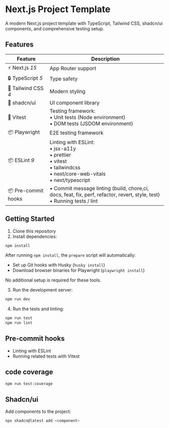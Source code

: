 # Next.js Project Template

A modern Next.js project template with TypeScript, Tailwind CSS, shadcn/ui components, and comprehensive testing setup.

## Features

| Feature | Description |
|---------|-------------|
| ⚡️ Next.js *15* | App Router support |
| 🔒 TypeScript *5* | Type safety |
| 💅 Tailwind CSS *4* | Modern styling |
| 🎨 shadcn/ui | UI component library |
| 🧪 Vitest | Testing framework:<br>• Unit tests (Node environment)<br>• DOM tests (JSDOM environment)<br> |
| 📦 Playwright | E2E testing framework |
| 📦 ESLint *9* | Linting with ESLint:<br>• jsx-a11y<br>• prettier<br>• vitest<br>• tailwindcss<br>• next/core-web-vitals<br>• next/typescript <br> |
| 📦 Pre-commit hooks | • Commit message linting (build, chore,ci, docs, feat, fix, perf, refactor, revert, style, test)<br>• Running tests / lint |

## Getting Started

1. Clone this repository
2. Install dependencies:

```bash
npm install
```

After running `npm install`, the `prepare` script will automatically:
- Set up Git hooks with Husky (`husky install`)
- Download browser binaries for Playwright (`playwright install`)

No additional setup is required for these tools.

3. Run the development server:

```bash
npm run dev
```

4. Run the tests and linting:

```bash
npm run test
npm run lint
```

## Pre-commit hooks

- Linting with ESLint
- Running related tests with Vitest

## code coverage

```bash
npm run test:coverage
```

## Shadcn/ui

Add components to the project:

```bash
npx shadcn@latest add <component>
```